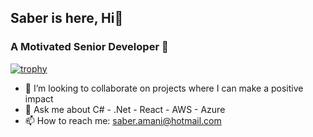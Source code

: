 <h2>Saber is here, Hi👋</h2>
<h3>A Motivated Senior Developer 💪</h3>

[![trophy](https://github-profile-trophy.vercel.app/?username=s-amani&theme=onedark)](https://github.com/ryo-ma/github-profile-trophy)

- 👯 I’m looking to collaborate on projects where I can make a positive impact
- 💬 Ask me about C# - .Net - React - AWS - Azure 
- 📫 How to reach me: saber.amani@hotmail.com
